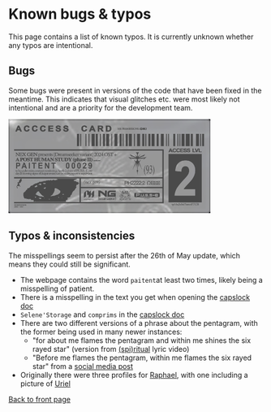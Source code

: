 # Known bugs & typos

This page contains a list of known typos. It is currently unknown whether any typos are 
intentional.

## Bugs

Some bugs were present in versions of the code that have been fixed in the meantime. 
This indicates that visual glitches etc. were most likely not intentional and are a 
priority for the development team.

![access-card.png](../Resources/webpage/access-card.png)

## Typos & inconsistencies

The misspellings seem to persist after the 26th of May update, which means they could 
still be significant.

- The webpage contains the word `paitent`at least two times, likely being a misspelling 
of patient.
- There is a misspelling in the text you get when opening the 
[capslock doc](files/capslock_doc)
- `Selene'Storage` and `comprims` in the [capslock doc](files/capslock_doc)
- There are two different versions of a phrase about the pentagram, with the former being used in many newer instances:
  - "for about me flames the pentagram and within me shines the six rayed star" (version from [(spi)ritual](music/song-spiritual) lyric video)
  - "Before me flames the pentagram, within me flames the six rayed star" from a [social media post](socials/social-posts#april-24th-2024)
- Originally there were three profiles for [Raphael](characters/raphael), with one including a picture of [Uriel](characters/uriel)

[Back to front page](../index)
